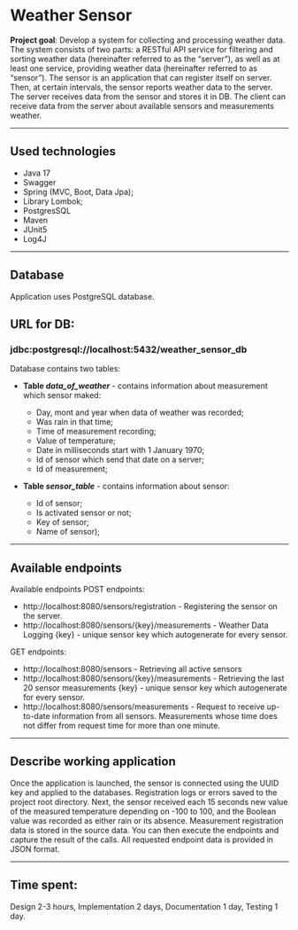 # Weather Sensor

**Project goal**: Develop a system for collecting and processing weather data.
The system consists of two parts: a RESTful API service for filtering and
sorting weather data (hereinafter referred to as the “server”), as well as at least one service,
providing weather data (hereinafter referred to as “sensor”).
The sensor is an application that can register itself
on server. Then, at certain intervals, the sensor reports
weather data to the server. The server receives data from the sensor and stores it in
DB. The client can receive data from the server about available sensors and measurements
weather.
 ***               
## Used technologies

* Java 17
* Swagger
* Spring (MVC, Boot, Data Jpa);
* Library Lombok;
* PostgresSQL
* Maven
* JUnit5
* Log4J
***   
## Database

Application uses PostgreSQL database. 
## URL for DB: 
### jdbc:postgresql://localhost:5432/weather_sensor_db 

 Database contains two tables:

* **Table _data_of_weather_** - contains information about measurement which sensor maked:
  * Day, mont and year when data of weather was recorded;
  * Was rain in that time;
  * Time of measurement recording;
  * Value of temperature;
  * Date in milliseconds start with 1 January 1970; 
  * Id of sensor which send that date on a server;
  * Id of measurement;


* **Table _sensor_table_** - contains information about sensor:
  * Id of sensor;
  * Is activated sensor or not;
  * Key of sensor;
  * Name of sensor);
        
***   
## Available endpoints

Available endpoints 
POST endpoints:
* http://localhost:8080/sensors/registration - Registering the sensor on the server.
* http://localhost:8080/sensors/{key}/measurements - Weather Data Logging
{key} - unique sensor key which autogenerate for every sensor.

GET endpoints:
* http://localhost:8080/sensors - Retrieving all active sensors
* http://localhost:8080/sensors/{key}/measurements - Retrieving the last 20 sensor measurements
{key} - unique sensor key which autogenerate for every sensor.
* http://localhost:8080/sensors/measurements - Request to receive up-to-date information from all sensors.
Measurements whose time does not differ from request time for more than one minute.

***
## Describe working application

Once the application is launched, the sensor is connected using the UUID key and applied to the databases. 
Registration logs or errors saved to the project root directory. Next, the sensor received each 15 seconds new value of the 
measured temperature depending on -100 to 100, and the Boolean value was recorded as either rain or its absence.
Measurement registration data is stored in the source data. You can then execute the endpoints and capture the result of the calls.
All requested endpoint data is provided in JSON format.
***
## Time spent:
Design 2-3 hours,
Implementation 2 days,
Documentation 1 day,
Testing 1 day.